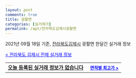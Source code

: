 ```yaml
---
layout: post
comments: true
title: 광활면
categories: [실거래가]
permalink: /apt/전라북도김제시광활면
---
```


2021년 09월 18일 기준, <a href="/apt/전라북도김제시">전라북도김제시</a> 광활면 한달간 실거래 정보

<a style="color: blue;" href="/apt/전라북도김제시">< 전라북도 김제시 전체 실거래 정보</a>
<!---- start ---->
<table>
  <tr>
    <td colspan="4" style="font-weight: bold;"><a href="/apt/전라북도김제시광활면{name_without_space}">오늘 등록된 실거래 정보가 없습니다</a> &nbsp;&nbsp;&nbsp; <a style="color: blue; font-size: smaller;" href="/apt/전라북도김제시광활면{name_without_space}">면적별 최고가 ></a></td>
  </tr>
    
</table>
<!---- end ---->
    